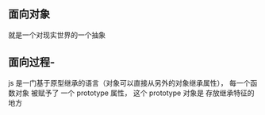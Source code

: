 
## 面向对象

就是一个对现实世界的一个抽象

## 面向过程-

js  是一门基于原型继承的语言（对象可以直接从另外的对象继承属性），
每一个函数对象 被赋予了 一个 prototype 属性， 这个 prototype 对象是 存放继承特征的地方
